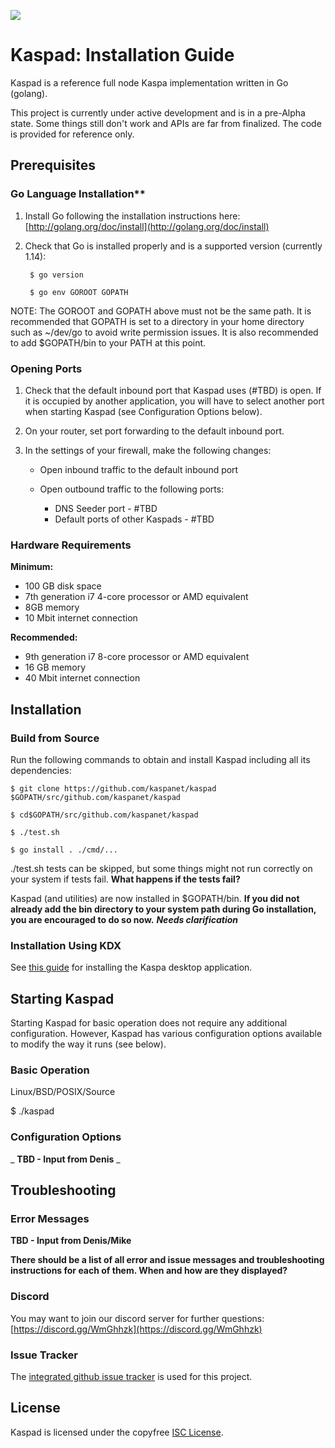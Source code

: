 ![](RackMultipart20201215-4-15jlsns_html_ba4ab6024277b8b9.gif)

# Kaspad: Installation Guide

Kaspad is a reference full node Kaspa implementation written in Go (golang).

This project is currently under active development and is in a pre-Alpha state. Some things still don&#39;t work and APIs are far from finalized. The code is provided for reference only.

## Prerequisites

### Go Language Installation**

1. Install Go following the installation instructions here:
[http://golang.org/doc/install](http://golang.org/doc/install)  
2. Check that Go is installed properly and is a supported version (currently 1.14):



        $ go version

        $ go env GOROOT GOPATH


NOTE: The GOROOT and GOPATH above must not be the same path. It is recommended that GOPATH is set to a directory in your home directory such as ~/dev/go to avoid write permission issues. It is also recommended to add $GOPATH/bin to your PATH at this point.

### Opening Ports

1. Check that the default inbound port that Kaspad uses (#TBD) is open.
 If it is occupied by another application, you will have to select another port when starting Kaspad (see Configuration Options below).
2. On your router, set port forwarding to the default inbound port.
3. In the settings of your firewall, make the following changes:

    - Open inbound traffic to the default inbound port
    - Open outbound traffic to the following ports:

        - DNS Seeder port - #TBD
        - Default ports of other Kaspads - #TBD

### Hardware Requirements

**Minimum:**
- 100 GB disk space
- 7th generation i7 4-core processor or AMD equivalent
- 8GB memory
- 10 Mbit internet connection

**Recommended:**
- 9th generation i7 8-core processor or AMD equivalent
- 16 GB memory
- 40 Mbit internet connection

## Installation

### Build from Source

Run the following commands to obtain and install Kaspad including all its dependencies:

    $ git clone https://github.com/kaspanet/kaspad $GOPATH/src/github.com/kaspanet/kaspad

    $ cd$GOPATH/src/github.com/kaspanet/kaspad

    $ ./test.sh

    $ go install . ./cmd/...

./test.sh tests can be skipped, but some things might not run correctly on your system if tests fail. **What happens if the tests fail?** 

Kaspad (and utilities) are now installed in $GOPATH/bin. **If you did not already add the bin directory to your system path during Go installation, you are encouraged to do so now.** 
 ***Needs clarification*** 

### Installation Using KDX

See [this guide](/Desktop%20Installation.md) for installing the Kaspa desktop application.

## Starting Kaspad

Starting Kaspad for basic operation does not require any additional configuration. However, Kaspad has various configuration options available to modify the way it runs (see below).

### Basic Operation

Linux/BSD/POSIX/Source

$ ./kaspad

### Configuration Options

_ **TBD - Input from Denis** _

## Troubleshooting

### Error Messages

**TBD - Input from Denis/Mike**

**There should be a list of all error and issue messages and troubleshooting instructions for each of them. When and how are they displayed?**

### Discord

You may want to join our discord server for further questions: [https://discord.gg/WmGhhzk](https://discord.gg/WmGhhzk)

### Issue Tracker

The [integrated github issue tracker](https://github.com/kaspanet/kaspad/issues) is used for this project.

## License

Kaspad is licensed under the copyfree [ISC License](https://choosealicense.com/licenses/isc/).

